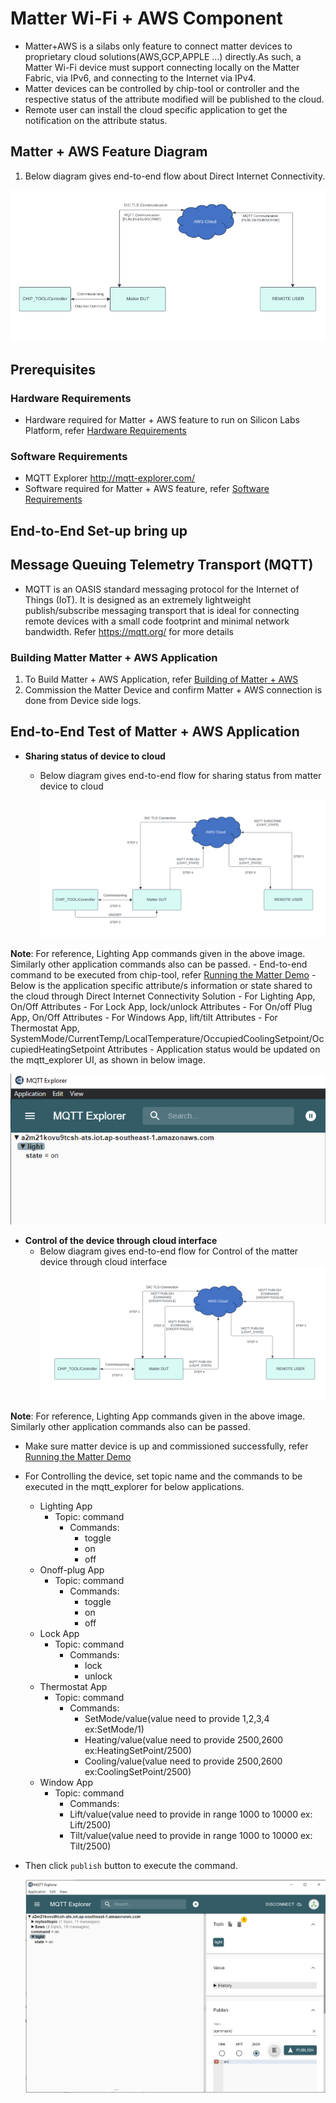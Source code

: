 # Matter Wi-Fi + AWS Component

-   Matter+AWS is a silabs only feature to connect matter devices to proprietary
    cloud solutions(AWS,GCP,APPLE ...) directly.As such, a Matter Wi-Fi device
    must support connecting locally on the Matter Fabric, via IPv6, and
    connecting to the Internet via IPv4.
-   Matter devices can be controlled by chip-tool or controller and the
    respective status of the attribute modified will be published to the cloud.
-   Remote user can install the cloud specific application to get the
    notification on the attribute status.

## Matter + AWS Feature Diagram

1. Below diagram gives end-to-end flow about Direct Internet Connectivity.

![Silicon Labs - Matter + AWS design](./images/matter_aws_flow.png)

## Prerequisites

### Hardware Requirements

-   Hardware required for Matter + AWS feature to run on Silicon Labs Platform,
    refer [Hardware Requirements](#hardware-requirements)

### Software Requirements

-   MQTT Explorer http://mqtt-explorer.com/
-   Software required for Matter + AWS feature, refer
    [Software Requirements](#software-requirements)

## End-to-End Set-up bring up

## Message Queuing Telemetry Transport (MQTT)

-   MQTT is an OASIS standard messaging protocol for the Internet of Things
    (IoT). It is designed as an extremely lightweight publish/subscribe
    messaging transport that is ideal for connecting remote devices with a small
    code footprint and minimal network bandwidth. Refer https://mqtt.org/ for
    more details

### Building Matter Matter + AWS Application

1. To Build Matter + AWS Application, refer
   [Building of Matter + AWS](./silabs_matter_aws_build_guide.md)
2. Commission the Matter Device and confirm Matter + AWS connection is done from
   Device side logs.

## End-to-End Test of Matter + AWS Application

-   **Sharing status of device to cloud**

    -   Below diagram gives end-to-end flow for sharing status from matter
        device to cloud

        ![Silicon Labs - Matter + AWS design](./images/matter_aws_status_flow.png)

**Note**: For reference, Lighting App commands given in the above image.
Similarly other application commands also can be passed. - End-to-end command to
be executed from chip-tool, refer
[Running the Matter Demo](RUN_DEMO.md#demo-execution---commissioning-a-wi-fi-device-using-chip-tool-for-linux) -
Below is the application specific attribute/s information or state shared to the
cloud through Direct Internet Connectivity Solution - For Lighting App, On/Off
Attributes - For Lock App, lock/unlock Attributes - For On/off Plug App, On/Off
Attributes - For Windows App, lift/tilt Attributes - For Thermostat App,
SystemMode/CurrentTemp/LocalTemperature/OccupiedCoolingSetpoint/OccupiedHeatingSetpoint
Attributes - Application status would be updated on the mqtt_explorer UI, as
shown in below image.

![Silicon Labs - Matter + AWS design](./images/matter_aws_mqtt_explorer.png)

-   **Control of the device through cloud interface**
    -   Below diagram gives end-to-end flow for Control of the matter device
        through cloud interface
        ![Silicon Labs - Matter + AWS design](./images/matter_aws_command_flow.png)

**Note**: For reference, Lighting App commands given in the above image.
Similarly other application commands also can be passed.

-   Make sure matter device is up and commissioned successfully, refer
    [Running the Matter Demo](RUN_DEMO.md#demo-execution---commissioning-a-wi-fi-device-using-chip-tool-for-linux)
-   For Controlling the device, set topic name and the commands to be executed
    in the mqtt_explorer for below applications.
    -   Lighting App
        -   Topic: command
            -   Commands:
                -   toggle
                -   on
                -   off
    -   Onoff-plug App
        -   Topic: command
            -   Commands:
                -   toggle
                -   on
                -   off
    -   Lock App
        -   Topic: command
            -   Commands:
                -   lock
                -   unlock
    -   Thermostat App
        -   Topic: command
            -   Commands:
                -   SetMode/value(value need to provide 1,2,3,4 ex:SetMode/1)
                -   Heating/value(value need to provide 2500,2600
                    ex:HeatingSetPoint/2500)
                -   Cooling/value(value need to provide 2500,2600
                    ex:CoolingSetPoint/2500)
    -   Window App
        -   Topic: command
            -   Commands:
            -   Lift/value(value need to provide in range 1000 to 10000 ex:
                Lift/2500)
            -   Tilt/value(value need to provide in range 1000 to 10000 ex:
                Tilt/2500)
-   Then click `publish` button to execute the command.

    ![Silicon Labs - Matter + AWS design](./images/matter_aws_cloud_control_mqtt_explorer.png)

